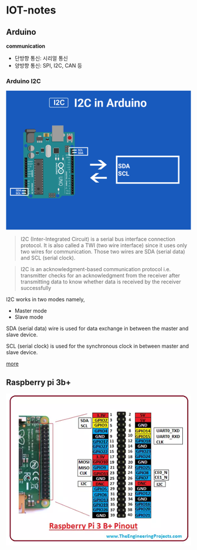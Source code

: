# IOT-notes

## Arduino

**communication**
- 단방향 통신: 시리얼 통신
- 양방향 통신: SPI, I2C, CAN 등


### Arduino I2C

<img src="./images/arduino_i2c.png" width="600">


> I2C (Inter-Integrated Circuit) is a serial bus interface connection protocol. It is also called a TWI (two wire interface) since it uses only two wires for communication. Those two wires are SDA (serial data) and SCL (serial clock).

> I2C is an acknowledgment-based communication protocol i.e. transmitter checks for an acknowledgment from the receiver after transmitting data to know whether data is received by the receiver successfully

I2C works in two modes namely,
- Master mode
- Slave mode

SDA (serial data) wire is used for data exchange in between the master and slave device.

SCL (serial clock) is used for the synchronous clock in between master and slave device.

[more](https://www.electronicwings.com/arduino/arduino-i2c)

## Raspberry pi 3b+

![Alt text](image.png)